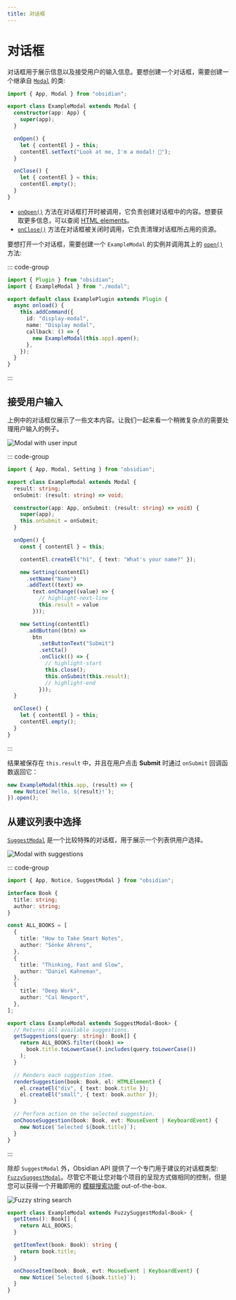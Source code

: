 ```yaml
---
title: 对话框
---
```

# 对话框

对话框用于展示信息以及接受用户的输入信息。要想创建一个对话框，需要创建一个继承自 [`Modal`](../reference/typescript/classes/Modal.md) 的类:

```ts modal.ts
import { App, Modal } from "obsidian";

export class ExampleModal extends Modal {
  constructor(app: App) {
    super(app);
  }

  onOpen() {
    let { contentEl } = this;
    contentEl.setText("Look at me, I'm a modal! 👀");
  }

  onClose() {
    let { contentEl } = this;
    contentEl.empty();
  }
}
```

- [`onOpen()`](../reference/typescript/classes/Modal.md#onopen) 方法在对话框打开时被调用，它负责创建对话框中的内容。想要获取更多信息，可以查阅 [HTML elements](html-elements.md)。
- [`onClose()`](../reference/typescript/classes/Modal.md#onclose) 方法在对话框被关闭时调用，它负责清理对话框所占用的资源。

要想打开一个对话框，需要创建一个 `ExampleModal` 的实例并调用其上的 [`open()`](../reference/typescript/classes/Modal.md#open) 方法:

::: code-group

```ts [main.ts]
import { Plugin } from "obsidian";
import { ExampleModal } from "./modal";

export default class ExamplePlugin extends Plugin {
  async onload() {
    this.addCommand({
      id: "display-modal",
      name: "Display modal",
      callback: () => {
        new ExampleModal(this.app).open();
      },
    });
  }
}
```

:::

## 接受用户输入

上例中的对话框仅展示了一些文本内容。让我们一起来看一个稍微复杂点的需要处理用户输入的例子。

![Modal with user input](/images/img/modal-input.png)

::: code-group

```ts [modal.ts]
import { App, Modal, Setting } from "obsidian";

export class ExampleModal extends Modal {
  result: string;
  onSubmit: (result: string) => void;

  constructor(app: App, onSubmit: (result: string) => void) {
    super(app);
    this.onSubmit = onSubmit;
  }

  onOpen() {
    const { contentEl } = this;

    contentEl.createEl("h1", { text: "What's your name?" });

    new Setting(contentEl)
      .setName("Name")
      .addText((text) =>
        text.onChange((value) => {
          // highlight-next-line
          this.result = value
        }));

    new Setting(contentEl)
      .addButton((btn) =>
        btn
          .setButtonText("Submit")
          .setCta()
          .onClick(() => {
            // highlight-start
            this.close();
            this.onSubmit(this.result);
            // highlight-end
          }));
  }

  onClose() {
    let { contentEl } = this;
    contentEl.empty();
  }
}
```

:::

结果被保存在 `this.result` 中，并且在用户点击 **Submit** 时通过 `onSubmit` 回调函数返回它：

```ts
new ExampleModal(this.app, (result) => {
  new Notice(`Hello, ${result}!`);
}).open();
```

## 从建议列表中选择

[`SuggestModal`](../reference/typescript/classes/SuggestModal.md) 是一个比较特殊的对话框，用于展示一个列表供用户选择。

![Modal with suggestions](/images/img/suggest-modal.gif)

::: code-group

```ts [modal.ts]
import { App, Notice, SuggestModal } from "obsidian";

interface Book {
  title: string;
  author: string;
}

const ALL_BOOKS = [
  {
    title: "How to Take Smart Notes",
    author: "Sönke Ahrens",
  },
  {
    title: "Thinking, Fast and Slow",
    author: "Daniel Kahneman",
  },
  {
    title: "Deep Work",
    author: "Cal Newport",
  },
];

export class ExampleModal extends SuggestModal<Book> {
  // Returns all available suggestions.
  getSuggestions(query: string): Book[] {
    return ALL_BOOKS.filter((book) =>
      book.title.toLowerCase().includes(query.toLowerCase())
    );
  }

  // Renders each suggestion item.
  renderSuggestion(book: Book, el: HTMLElement) {
    el.createEl("div", { text: book.title });
    el.createEl("small", { text: book.author });
  }

  // Perform action on the selected suggestion.
  onChooseSuggestion(book: Book, evt: MouseEvent | KeyboardEvent) {
    new Notice(`Selected ${book.title}`);
  }
}
```

:::

除却 `SuggestModal` 外，Obsidian API 提供了一个专门用于建议的对话框类型: [`FuzzySuggestModal`](../reference/typescript/classes/FuzzySuggestModal.md)。尽管它不能让您对每个项目的呈现方式做相同的控制，但是您可以获得一个开箱即用的 [模糊搜索功能](https://en.wikipedia.org/wiki/Approximate_string_matching) out-of-the-box.

![Fuzzy string search](/images/img/fuzzy-suggestion-modal.png)

```ts
export class ExampleModal extends FuzzySuggestModal<Book> {
  getItems(): Book[] {
    return ALL_BOOKS;
  }

  getItemText(book: Book): string {
    return book.title;
  }

  onChooseItem(book: Book, evt: MouseEvent | KeyboardEvent) {
    new Notice(`Selected ${book.title}`);
  }
}
```
